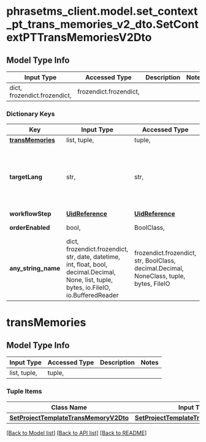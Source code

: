 # phrasetms_client.model.set_context_pt_trans_memories_v2_dto.SetContextPTTransMemoriesV2Dto

## Model Type Info

| Input Type                   | Accessed Type          | Description | Notes |
| ---------------------------- | ---------------------- | ----------- | ----- |
| dict, frozendict.frozendict, | frozendict.frozendict, |             |

### Dictionary Keys

| Key                                 | Input Type                                                                                                                                  | Accessed Type                                                                           | Description                                                          | Notes      |
| ----------------------------------- | ------------------------------------------------------------------------------------------------------------------------------------------- | --------------------------------------------------------------------------------------- | -------------------------------------------------------------------- | ---------- |
| **[transMemories](#transMemories)** | list, tuple,                                                                                                                                | tuple,                                                                                  |                                                                      |
| **targetLang**                      | str,                                                                                                                                        | str,                                                                                    | Set translation memory only for the specific project target language | [optional] |
| **workflowStep**                    | [**UidReference**](UidReference.md)                                                                                                         | [**UidReference**](UidReference.md)                                                     |                                                                      | [optional] |
| **orderEnabled**                    | bool,                                                                                                                                       | BoolClass,                                                                              | Default: false                                                       | [optional] |
| **any_string_name**                 | dict, frozendict.frozendict, str, date, datetime, int, float, bool, decimal.Decimal, None, list, tuple, bytes, io.FileIO, io.BufferedReader | frozendict.frozendict, str, BoolClass, decimal.Decimal, NoneClass, tuple, bytes, FileIO | any string name can be used but the value must be the correct type   | [optional] |

# transMemories

## Model Type Info

| Input Type   | Accessed Type | Description | Notes |
| ------------ | ------------- | ----------- | ----- |
| list, tuple, | tuple,        |             |

### Tuple Items

| Class Name                                                                      | Input Type                                                                      | Accessed Type                                                                   | Description | Notes |
| ------------------------------------------------------------------------------- | ------------------------------------------------------------------------------- | ------------------------------------------------------------------------------- | ----------- | ----- |
| [**SetProjectTemplateTransMemoryV2Dto**](SetProjectTemplateTransMemoryV2Dto.md) | [**SetProjectTemplateTransMemoryV2Dto**](SetProjectTemplateTransMemoryV2Dto.md) | [**SetProjectTemplateTransMemoryV2Dto**](SetProjectTemplateTransMemoryV2Dto.md) |             |

[[Back to Model list]](../../README.md#documentation-for-models) [[Back to API list]](../../README.md#documentation-for-api-endpoints) [[Back to README]](../../README.md)
